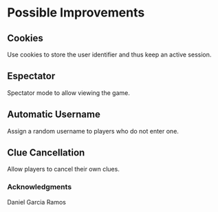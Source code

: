 # Possible Improvements

## Cookies
Use cookies to store the user identifier and thus keep an active session.

## Espectator
Spectator mode to allow viewing the game.

## Automatic Username
Assign a random username to players who do not enter one.

## Clue Cancellation
Allow players to cancel their own clues.

### Acknowledgments

Daniel Garcia Ramos

